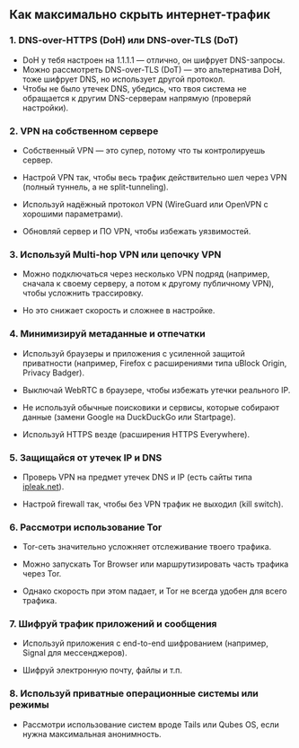 ## Как максимально скрыть интернет-трафик

### 1. DNS-over-HTTPS (DoH) или DNS-over-TLS (DoT)

- DoH у тебя настроен на 1.1.1.1 — отлично, он шифрует DNS-запросы.
- Можно рассмотреть DNS-over-TLS (DoT) — это альтернатива DoH, тоже шифрует DNS, но использует другой протокол.
- Чтобы не было утечек DNS, убедись, что твоя система не обращается к другим DNS-серверам напрямую (проверяй настройки).

### 2. VPN на собственном сервере

- Собственный VPN — это супер, потому что ты контролируешь сервер.
    
- Настрой VPN так, чтобы весь трафик действительно шел через VPN (полный туннель, а не split-tunneling).
    
- Используй надёжный протокол VPN (WireGuard или OpenVPN с хорошими параметрами).
    
- Обновляй сервер и ПО VPN, чтобы избежать уязвимостей.
    

### 3. Используй Multi-hop VPN или цепочку VPN

- Можно подключаться через несколько VPN подряд (например, сначала к своему серверу, а потом к другому публичному VPN), чтобы усложнить трассировку.
    
- Но это снижает скорость и сложнее в настройке.
    

### 4. Минимизируй метаданные и отпечатки

- Используй браузеры и приложения с усиленной защитой приватности (например, Firefox с расширениями типа uBlock Origin, Privacy Badger).
    
- Выключай WebRTC в браузере, чтобы избежать утечки реального IP.
    
- Не используй обычные поисковики и сервисы, которые собирают данные (замени Google на DuckDuckGo или Startpage).
    
- Используй HTTPS везде (расширения HTTPS Everywhere).
    

### 5. Защищайся от утечек IP и DNS

- Проверь VPN на предмет утечек DNS и IP (есть сайты типа [ipleak.net](https://ipleak.net)).
    
- Настрой firewall так, чтобы без VPN трафик не выходил (kill switch).
    

### 6. Рассмотри использование Tor

- Tor-сеть значительно усложняет отслеживание твоего трафика.
    
- Можно запускать Tor Browser или маршрутизировать часть трафика через Tor.
    
- Однако скорость при этом падает, и Tor не всегда удобен для всего трафика.
    

### 7. Шифруй трафик приложений и сообщения

- Используй приложения с end-to-end шифрованием (например, Signal для мессенджеров).
    
- Шифруй электронную почту, файлы и т.п.
    

### 8. Используй приватные операционные системы или режимы

- Рассмотри использование систем вроде Tails или Qubes OS, если нужна максимальная анонимность.